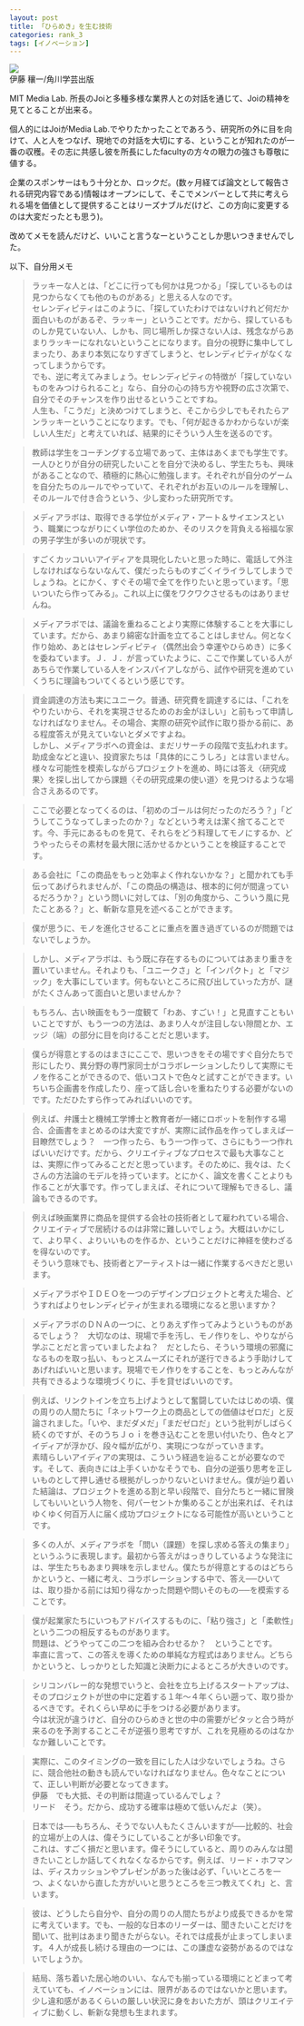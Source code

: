 ```yaml
---
layout: post
title: 「ひらめき」を生む技術
categories: rank_3
tags: [イノベーション]
---
```

<div class="book"><div class="book_image"><a href="https://www.amazon.co.jp/dp/B00H46WQI2/"><img src="/images/the-art-of-serendipity.jpg"></a></div><div class="book_info">伊藤 穰一/角川学芸出版</div><div class="clear"></div></div>

MIT Media Lab. 所長のJoiと多種多様な業界人との対話を通じて、Joiの精神を見てとることが出来る。

個人的にはJoiがMedia Lab.でやりたかったことであろう、研究所の外に目を向けて、人と人をつなげ、現地での対話を大切にする、ということが知れたのが一番の収穫。その志に共感し彼を所長にしたfacultyの方々の眼力の強さも尊敬に値する。

企業のスポンサーはもう十分とか、ロックだ。(数ヶ月経てば論文として報告される研究内容である)情報はオープンにして、そこでメンバーとして共に考えられる場を価値として提供することはリーズナブルだ(けど、この方向に変更するのは大変だったとも思う)。

改めてメモを読んだけど、いいこと言うなーということしか思いつきませんでした。

以下、自分用メモ

<!--more-->

> ラッキーな人とは、「どこに行っても何かは見つかる」「探しているものは見つからなくても他のものがある」と思える人なのです。  
> セレンディピティはこのように、「探していたわけではないけれど何だか面白いものがあるぞ、ラッキー」ということです。だから、探しているものしか見ていない人、しかも、同じ場所しか探さない人は、残念ながらあまりラッキーになれないということになります。自分の視野に集中してしまったり、あまり本気になりすぎてしまうと、セレンディピティがなくなってしまうからです。  
> でも、逆に考えてみましょう。セレンディピティの特徴が「探していないものをみつけられること」なら、自分の心の持ち方や視野の広さ次第で、自分でそのチャンスを作り出せるということですね。  
> 人生も、「こうだ」と決めつけてしまうと、そこから少しでもそれたらアンラッキーということになります。でも、「何が起きるかわからないが楽しい人生だ」と考えていれば、結果的にそういう人生を送るのです。

> 教師は学生をコーチングする立場であって、主体はあくまでも学生です。一人ひとりが自分の研究したいことを自分で決めるし、学生たちも、興味があることなので、積極的に熱心に勉強します。それぞれが自分のゲームを自分たちのルールでやっていて、それぞれがお互いのルールを理解し、そのルールで付き合うという、少し変わった研究所です。

> メディアラボは、取得できる学位がメディア・アート＆サイエンスという、職業につながりにくい学位のためか、そのリスクを背負える裕福な家の男子学生が多いのが現状です。
                
> すごくカッコいいアイディアを具現化したいと思った時に、電話して外注しなければならないなんて、僕だったらものすごくイライラしてしまうでしょうね。とにかく、すぐその場で全てを作りたいと思っています。「思いついたら作ってみる」。これ以上に僕をワクワクさせるものはありませんね。
               
> メディアラボでは、議論を重ねることより実際に体験することを大事にしています。だから、あまり綿密な計画を立てることはしません。何となく作り始め、あとはセレンディピティ（偶然出会う幸運やひらめき）に多くを委ねています。Ｊ．Ｊ．が言っていたように、ここで作業している人があちらで作業している人をインスパイアしながら、試作や研究を進めていくうちに理論もついてくるという感じです。

> 資金調達の方法も実にユニーク。普通、研究費を調達するには、「これをやりたいから、それを実現させるためのお金がほしい」と前もって申請しなければなりません。その場合、実際の研究や試作に取り掛かる前に、ある程度答えが見えていないとダメですよね。  
> しかし、メディアラボへの資金は、まだリサーチの段階で支払われます。助成金などと違い、投資家たちは「具体的にこうしろ」とは言いません。様々な可能性を模索しながらプロジェクトを進め、時には答え〈研究成果〉を探し出してから課題〈その研究成果の使い道〉を見つけるような場合さえあるのです。
                
> ここで必要となってくるのは、「初めのゴールは何だったのだろう？」「どうしてこうなってしまったのか？」などという考えは潔く捨てることです。今、手元にあるものを見て、それらをどう料理してモノにするか、どうやったらその素材を最大限に活かせるかということを検証することです。

> ある会社に「この商品をもっと効率よく作れないかな？」と聞かれても手伝ってあげられませんが、「この商品の構造は、根本的に何が間違っているだろうか？」という問いに対しては、「別の角度から、こういう風に見たことある？」と、斬新な意見を述べることができます。

> 僕が思うに、モノを進化させることに重点を置き過ぎているのが問題ではないでしょうか。

> しかし、メディアラボは、もう既に存在するものについてはあまり重きを置いていません。それよりも、「ユニークさ」と「インパクト」と「マジック」を大事にしています。何もないところに飛び出していった方が、謎がたくさんあって面白いと思いませんか？

> もちろん、古い映画をもう一度観て「わあ、すごい！」と見直すこともいいことですが、もう一つの方法は、あまり人々が注目しない隙間とか、エッジ（端）の部分に目を向けることだと思います。

> 僕らが得意とするのはまさにここで、思いつきをその場ですぐ自分たちで形にしたり、異分野の専門家同士がコラボレーションしたりして実際にモノを作ることができるので、低いコストで色々と試すことができます。いちいち企画書を作成したり、座って話し合いを重ねたりする必要がないのです。ただひたすら作ってみればいいのです。

> 例えば、弁護士と機械工学博士と教育者が一緒にロボットを制作する場合、企画書をまとめるのは大変ですが、実際に試作品を作ってしまえば一目瞭然でしょう？　一つ作ったら、もう一つ作って、さらにもう一つ作ればいいだけです。だから、クリエイティブなプロセスで最も大事なことは、実際に作ってみることだと思っています。そのために、我々は、たくさんの方法論のモデルを持っています。とにかく、論文を書くことよりも作ることが大事です。作ってしまえば、それについて理解もできるし、議論もできるのです。
                
> 例えば映画業界に商品を提供する会社の技術者として雇われている場合、クリエイティブで居続けるのは非常に難しいでしょう。大概はいかにして、より早く、よりいいものを作るか、ということだけに神経を使わざるを得ないのです。  
> そういう意味でも、技術者とアーティストは一緒に作業するべきだと思います。

> メディアラボやＩＤＥＯを一つのデザインプロジェクトと考えた場合、どうすればよりセレンディピティが生まれる環境になると思いますか？

> メディアラボのＤＮＡの一つに、とりあえず作ってみようというものがあるでしょう？　大切なのは、現場で手を汚し、モノ作りをし、やりながら学ぶことだと言っていましたよね？　だとしたら、そういう環境の邪魔になるものを取っ払い、もっとスムーズにそれが遂行できるよう手助けしてあげればいいと思います。現場でモノ作りをすることを、もっとみんなが共有できるような環境づくりに、手を貸せばいいのです。

> 例えば、リンクトインを立ち上げようとして奮闘していたはじめの頃、僕の周りの人間たちに「ネットワーク上の商品としての価値はゼロだ」と反論されました。「いや、まだダメだ」「まだゼロだ」という批判がしばらく続くのですが、そのうちＪｏｉを巻き込むことを思い付いたり、色々とアイディアが浮かび、段々幅が広がり、実現につながっていきます。  
> 素晴らしいアイディアの実現は、こういう経過を辿ることが必要なのです。そして、表向きには上手くいかなそうでも、自分の逆張り思考を正しいものとして押し通せる根拠がしっかりないといけません。僕が辿り着いた結論は、プロジェクトを進める割と早い段階で、自分たちと一緒に冒険してもいいという人物を、何パーセントか集めることが出来れば、それはゆくゆく何百万人に届く成功プロジェクトになる可能性が高いということです。

> 多くの人が、メディアラボを「問い（課題）を探し求める答えの集まり」というふうに表現します。最初から答えがはっきりしているような発注には、学生たちもあまり興味を示しません。僕たちが得意とするのはどちらかというと、一緒に考え、コラボレーションする中で、答え──ひいては、取り掛かる前には知り得なかった問題や問いそのもの──を模索することです。

> 僕が起業家たちにいつもアドバイスするものに、「粘り強さ」と「柔軟性」という二つの相反するものがあります。  
> 問題は、どうやってこの二つを組み合わせるか？　ということです。  
> 率直に言って、この答えを導くための単純な方程式はありません。どちらかというと、しっかりとした知識と決断力によるところが大きいのです。

> シリコンバレー的な発想でいうと、会社を立ち上げるスタートアップは、そのプロジェクトが世の中に定着する１年～４年くらい遡って、取り掛かるべきです。それくらい早めに手をつける必要があります。  
> 今は状況が違うけど、自分のひらめきと世の中の需要がピタッと合う時が来るのを予測することこそが逆張り思考ですが、これを見極めるのはなかなか難しいことです。

> 実際に、このタイミングの一致を目にした人は少ないでしょうね。さらに、競合他社の動きも読んでいなければなりません。色々なことについて、正しい判断が必要となってきます。  
> 伊藤　でも大抵、その判断は間違っているんでしょ？   
> リード　そう。だから、成功する確率は極めて低いんだよ（笑）。

> 日本では──もちろん、そうでない人もたくさんいますが──比較的、社会的立場が上の人は、偉そうにしていることが多い印象です。  
> これは、すごく損だと思います。偉そうにしていると、周りのみんなは聞きたいことしか話してくれなくなるからです。例えば、リード・ホフマンは、ディスカッションやプレゼンがあった後は必ず、「いいところを一つ、よくないから直した方がいいと思うところを三つ教えてくれ」と、言います。

> 彼は、どうしたら自分や、自分の周りの人間たちがより成長できるかを常に考えています。でも、一般的な日本のリーダーは、聞きたいことだけを聞いて、批判はあまり聞きたがらない。それでは成長が止まってしまいます。４人が成長し続ける理由の一つには、この謙虚な姿勢があるのではないでしょうか。

> 結局、落ち着いた居心地のいい、なんでも揃っている環境にとどまって考えていても、イノベーションには、限界があるのではないかと思います。少し違和感があるくらいの厳しい状況に身をおいた方が、頭はクリエイティブに動くし、斬新な発想も生まれます。

